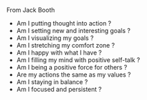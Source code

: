 From Jack Booth
- Am I putting thought into action ?
- Am I setting new and interesting goals ?
- Am I visualizing my goals ?
- Am I stretching my comfort zone ?
- Am I happy with what I have ?
- Am I filling my mind with positive self-talk ?
- Am I being a positive force for others ?
- Are my actions the same as my values ?
- Am I staying in balance ?
- Am I focused and persistent ?
